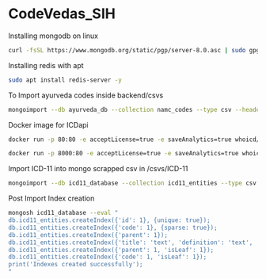 # CodeVedas_SIH


Installing mongodb on linux
```bash
curl -fsSL https://www.mongodb.org/static/pgp/server-8.0.asc | sudo gpg -o /etc/apt/trusted.gpg.d/mongodb-server-8.0.gpg --dearmor && echo "deb [ arch=amd64,arm64 ] https://repo.mongodb.org/apt/ubuntu jammy/mongodb-org/8.0 multiverse" | sudo tee /etc/apt/sources.list.d/mongodb-org-8.0.list && sudo apt update && sudo apt install mongodb-org -y
```

Installing redis with apt
```bash
sudo apt install redis-server -y
```


To Import ayurveda codes inside backend/csvs
```bash
mongoimport --db ayurveda_db --collection namc_codes --type csv --headerline --file "NAMC_FINAL.csv"
```

Docker image for ICDapi
```bash
docker run -p 80:80 -e acceptLicense=true -e saveAnalytics=true whoicd/icd-api
```

```bash
docker run -p 8000:80 -e acceptLicense=true -e saveAnalytics=true whoicd/icd-api 
```

Import ICD-11 into mongo scrapped csv in /csvs/ICD-11
```bash
mongoimport --db icd11_database --collection icd11_entities --type csv --headerline --file icd11_mms.csv
```

Post Import Index creation
```bash
mongosh icd11_database --eval "
db.icd11_entities.createIndex({'id': 1}, {unique: true});
db.icd11_entities.createIndex({'code': 1}, {sparse: true});
db.icd11_entities.createIndex({'parent': 1});
db.icd11_entities.createIndex({'title': 'text', 'definition': 'text', 'synonyms': 'text'});
db.icd11_entities.createIndex({'parent': 1, 'isLeaf': 1});
db.icd11_entities.createIndex({'code': 1, 'isLeaf': 1});
print('Indexes created successfully');
"
```